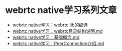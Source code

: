 [webrtc.lib的编译-link]: https://raw.githubusercontent.com/barry-ran/learn_webrtc/master/doc/webrtc%20native%E5%AD%A6%E4%B9%A0%EF%BC%9Awebrtc.lib%E7%9A%84%E7%BC%96%E8%AF%91.md

[webrtc目录结构说明-link]: https://raw.githubusercontent.com/barry-ran/learn_webrtc/master/doc/webrtc%20native%E5%AD%A6%E4%B9%A0%EF%BC%9Awebrtc%E7%9B%AE%E5%BD%95%E7%BB%93%E6%9E%84%E8%AF%B4%E6%98%8E.md

[基础概念-link]: https://raw.githubusercontent.com/barry-ran/learn_webrtc/master/doc/webrtc%20native%E5%AD%A6%E4%B9%A0%EF%BC%9A%E5%9F%BA%E7%A1%80%E6%A6%82%E5%BF%B5.md

[PeerConnection介绍-link]: https://raw.githubusercontent.com/barry-ran/learn_webrtc/master/doc/webrtc%20native%E5%AD%A6%E4%B9%A0%EF%BC%9APeerConnection%E4%BB%8B%E7%BB%8D.md

[-link]: https://raw.githubusercontent.com/barry-ran/learn_webrtc/master/doc/


# webrtc native学习系列文章

- [webrtc native学习：webrtc.lib的编译][webrtc.lib的编译-link]
- [webrtc native学习：webrtc目录结构说明.md][webrtc目录结构说明-link]
- [webrtc native学习：基础概念.md][基础概念-link]
- [webrtc native学习：PeerConnection介绍.md][PeerConnection介绍-link]
